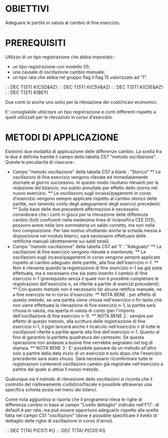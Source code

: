 # OBIETTIVI

Adeguare le partite in valuta al cambio di fine esercizio.

# PREREQUISITI

Utilizzo di un tipo registrazione che abbia impostato : 
 * un tipo registrazione con modello 05;
 * una causale di oscillazione cambio manuale;
 * un tipo rata che abbia nel gruppo flag il flag 15 valorizzato ad "1".

 :  : DEC T(ST) K(C5D&AZ)
 :  : DEC T(ST) K(C5V&AZ)
 :  : DEC T(ST) K(C5E&AZ)
 :  : DEC T(ST) K(B£Y)

Due conti (o anche uno solo) per la rilevazione dei costi/ricavi economici.

E' consigliabile utilizzare un tipo registrazione e conti differenti rispetto a quelli utilizzati per le rilevazioni in corso d'esercizio.

# METODI DI APPLICAZIONE

Esistono due modalità di applicazione delle differenze cambio. La scelta fra le due è definita tramite il campo della tabella C57 "metodo oscillazione". Queste le peculiarità di ciascuna : 

* Campo "metodo oscillazione" della tabella C57 a blank :  "Storico"
** Le oscillazioni di fine esercizio vengono rilevate ed immediatamente stornate al giorno successivo. In questo modo risultano rilevanti per la redazione del bilancio, ma subito annullate per effetto dello storno nel nuovo esercizio.
** Le oscillazioni sugli incassi/pagamenti in corso d'esercizio vengono sempre applicate rispetto al cambio storico delle partite, non tenendo conto degli adeguamenti degli esercizi precedenti.
** Sulla base delle due precedenti affermazioni è necessario considerare che i conti in gioco per la rilevazione delle differenza cambio (tutti confluenti nella medesima linea di riclassifica CEE D13), possono avere nella loro sommatoria un saldo corretto, ma non nella loro composizione. Per tale motivo sfruttando anche la scheda messa a disposizione nel modulo bilanci, sarà necessario effettuare delle rettifiche manuali (direttamente sui saldi totali).
* Campo "metodo oscillazione" della tabella C57 ad '1' :  "Adeguato"
** Le oscillazioni di fine esercizio vengono rilevate e mantenute.
** Le oscillazioni sugli incassi/pagamenti in corso vengono sempre applicate rispetto al cambio adeguato delle partite, alla fine dell'esercizio n-1.
** Non è rilevante quando la registrazione di fine esercizio n-1 sia già stata effettuata, ma è necessario che sia stato inserito il cambio di fine esercizio n-1 (prerequisito senza il quale non è possibile completare le registrazioni dell'esercizio n, se riferite a partite di esercizi precedenti).
** Con questo metodo non è necessario far alcuna rettifica manuale, ne a fine esercizio ne in corso d'esercizio.
** NOTA BENE :  per effetto di questo metodo, se una partita viene chiusa nell'esercizio n fin tanto che non viene effettuata la rilevazione di fine esercizio n-1, la partita sarà chiusa in valuta, ma aperta in valuta di conto (per l'importo dell'oscillazione di fine esercizio n-1).
** NOTA BENE 2 :  sempre per effetto di questo metodo, alla scrittura delle registrazione di fine esercizio n-1, il pgm lancerà anche il ricalcolo nell'esercizio n di tutte le oscillazioni riferite a partite aperte alla fine dell'esercizio n-1. Questo al fine di garantire la perfetta quadratura dei centesimi. Se questa operazione non andasse a buone fine verrebbe segnalato nel log di stampa.
** NOTA BENE 3 :  E' possibile passare da un metodo all'altro solo a partire dalla data inizio di un esercizio e solo dopo che l'esercizio precedente sarà stato chiuso. Sarà necessario riconfermare tutte le registrazioni contenenti oscillazioni cambio già registrate nell'esercizio a partire dal quale si attiva il nuovo metodo.

Qualunque sia il metodo di rilevazione delle oscillazioni si ricorda che il controllo del riallineamento civilistico/fiscale è possibile attraverso una specifica scheda posta nel menù dei bilanci.

Come nota aggiuntiva si riporta che il programma rileva le righe di differenza cambio in base al campo "Livello dettaglio" indicato nell'F17 :  di default è per rata, ma può essere opportuno adeguarlo rispetto alla scelta fatta nel campo C51 "oscillazioni" (dove è possibile specificare il livello di dettaglio delle righe di oscillazione in corso d'anno).

 :  : DEC T(TA) P(C57) K(*)
 :  : DEC T(TA) P(C51) K(*)


